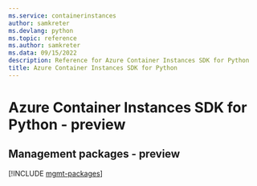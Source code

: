 ```yaml
---
ms.service: containerinstances
author: samkreter
ms.devlang: python
ms.topic: reference
ms.author: samkreter
ms.data: 09/15/2022
description: Reference for Azure Container Instances SDK for Python
title: Azure Container Instances SDK for Python
---
```

# Azure Container Instances SDK for Python - preview

## Management packages - preview
[!INCLUDE [mgmt-packages](container-instances-mgmt-index.md)]